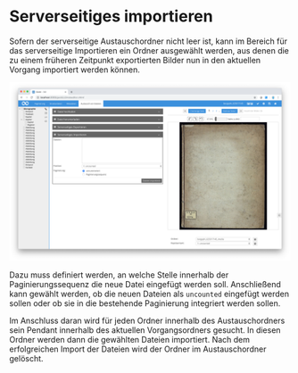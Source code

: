 # Serverseitiges importieren

Sofern der serverseitige Austauschordner nicht leer ist, kann im Bereich für das serverseitige Importieren ein Ordner ausgewählt werden, aus denen die zu einem früheren Zeitpunkt exportierten Bilder nun in den aktuellen Vorgang importiert werden können.

![Serverseitiges Importieren von Dateien](screen_de.png)

Dazu muss definiert werden, an welche Stelle innerhalb der Paginierungssequenz die neue Datei eingefügt werden soll. Anschließend kann gewählt werden, ob die neuen Dateien als `uncounted` eingefügt werden sollen oder ob sie in die bestehende Paginierung integriert werden sollen.

Im Anschluss daran wird für jeden Ordner innerhalb des Austauschordners sein Pendant innerhalb des aktuellen Vorgangsordners gesucht. In diesen Ordner werden dann die gewählten Dateien importiert. Nach dem erfolgreichen Import der Dateien wird der Ordner im Austauschordner gelöscht.
